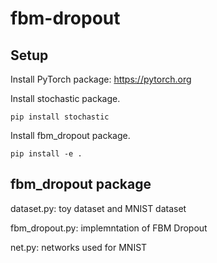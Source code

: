 # fbm-dropout

## Setup 

Install PyTorch package: https://pytorch.org

Install stochastic package.
```
pip install stochastic
```

Install fbm_dropout package.
```
pip install -e .
```

## fbm_dropout package

dataset.py: toy dataset and MNIST dataset

fbm_dropout.py: implemntation of FBM Dropout

net.py: networks used for MNIST
